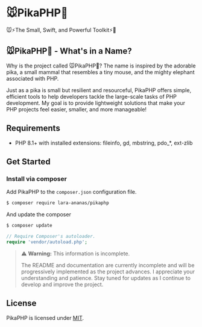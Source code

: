 # 🐭PikaPHP🐘
🐭⚡️The Small, Swift, and Powerful Toolkit⚡️🐘

## 🐭PikaPHP🐘 - What's in a Name?

Why is the project called 🐭PikaPHP🐘? The name is inspired by the adorable pika, a small mammal that resembles a tiny mouse, and the mighty elephant associated with PHP.

Just as a pika is small but resilient and resourceful, PikaPHP offers simple, efficient tools to help developers tackle the large-scale tasks of PHP development. My goal is to provide lightweight solutions that make your PHP projects feel easier, smaller, and more manageable!

## Requirements

- PHP 8.1+ with installed extensions: fileinfo, gd, mbstring, pdo_*, ext-zlib

## Get Started

### Install via composer

Add PikaPHP to the `composer.json` configuration file.
```bash
$ composer require lara-ananas/pikaphp
```

And update the composer
```bash
$ composer update
```

```php
// Require Composer's autoloader.
require 'vendor/autoload.php';
```

> ⚠️ **Warning:** This information is incomplete.
>
> The README and documentation are currently incomplete and will be progressively implemented as the project advances. I appreciate your understanding and patience. Stay tuned for updates as I continue to develop and improve the project.


## License
PikaPHP is licensed under [MIT](https://github.com/lara-ananas/PikaPHP/blob/main/LICENSE).